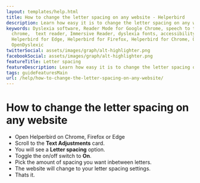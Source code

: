 ```yaml
---
layout: templates/help.html
title: How to change the letter spacing on any website - Helperbird
description: Learn how easy it is to change the letter spacing on any website.
keywords: Dyslexia software, Reader Mode for Google Chrome, speech to text for chrome, Text to speech for
  chrome,  text reader, Immersive Reader, dyslexia fonts, accessibility software, dyslexia software,
  Helperbird for Edge, Helperbird for Firefox, Helperbird for Chrome, Opendyslexic for Chrome,
  OpenDyslexic
twitterSocial: assets/images/graph/alt-highlighter.png
facebookSocial: assets/images/graph/alt-highlighter.png
featureTitle: Letter spacing
featureDescription: Learn how easy it is to change the letter spacing on any website.
tags: guideFeaturesMain
url: /help/how-to-change-the-letter-spacing-on-any-website/
---
```


# How to change the letter spacing on any website

- Open Helperbird on Chrome, Firefox or Edge
- Scroll to the **Text Adjustments** card.
- You will see a **Letter spacing** option.
- Toggle the on/off switch to **On**.
- Pick the amount of spacing you want inbetween letters.
- The website will change to your letter spacing settings.
- Thats it.
